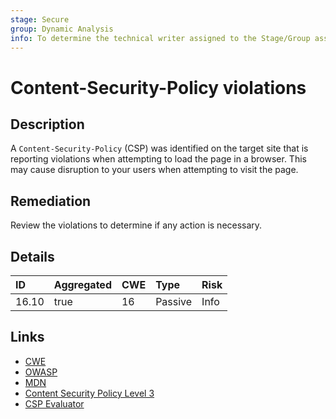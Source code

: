 ```yaml
---
stage: Secure
group: Dynamic Analysis
info: To determine the technical writer assigned to the Stage/Group associated with this page, see https://about.gitlab.com/handbook/product/ux/technical-writing/#assignments
---
```


# Content-Security-Policy violations

## Description

A `Content-Security-Policy` (CSP) was identified on the target site that is reporting violations when
attempting to load the page in a browser. This may cause disruption to your users when attempting to visit the page.

## Remediation

Review the violations to determine if any action is necessary.

## Details

| ID | Aggregated | CWE | Type | Risk |
|:---|:--------|:--------|:--------|:--------|
| 16.10 | true | 16 | Passive | Info |

## Links

- [CWE](https://cwe.mitre.org/data/definitions/16.html)
- [OWASP](https://cheatsheetseries.owasp.org/cheatsheets/Content_Security_Policy_Cheat_Sheet.html)
- [MDN](https://developer.mozilla.org/en-US/docs/Web/HTTP/CSP)
- [Content Security Policy Level 3](https://www.w3.org/TR/CSP3/)
- [CSP Evaluator](https://csp-evaluator.withgoogle.com/)
